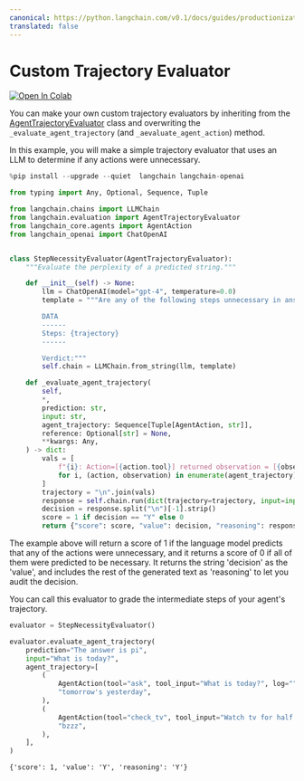 ```yaml
---
canonical: https://python.langchain.com/v0.1/docs/guides/productionization/evaluation/trajectory/custom
translated: false
---
```


# Custom Trajectory Evaluator

[![Open In Colab](https://colab.research.google.com/assets/colab-badge.svg)](https://colab.research.google.com/github/langchain-ai/langchain/blob/master/docs/docs/guides/evaluation/trajectory/custom.ipynb)

You can make your own custom trajectory evaluators by inheriting from the [AgentTrajectoryEvaluator](https://api.python.langchain.com/en/latest/evaluation/langchain.evaluation.schema.AgentTrajectoryEvaluator.html#langchain.evaluation.schema.AgentTrajectoryEvaluator) class and overwriting the `_evaluate_agent_trajectory` (and `_aevaluate_agent_action`) method.

In this example, you will make a simple trajectory evaluator that uses an LLM to determine if any actions were unnecessary.

```python
%pip install --upgrade --quiet  langchain langchain-openai
```

```python
from typing import Any, Optional, Sequence, Tuple

from langchain.chains import LLMChain
from langchain.evaluation import AgentTrajectoryEvaluator
from langchain_core.agents import AgentAction
from langchain_openai import ChatOpenAI


class StepNecessityEvaluator(AgentTrajectoryEvaluator):
    """Evaluate the perplexity of a predicted string."""

    def __init__(self) -> None:
        llm = ChatOpenAI(model="gpt-4", temperature=0.0)
        template = """Are any of the following steps unnecessary in answering {input}? Provide the verdict on a new line as a single "Y" for yes or "N" for no.

        DATA
        ------
        Steps: {trajectory}
        ------

        Verdict:"""
        self.chain = LLMChain.from_string(llm, template)

    def _evaluate_agent_trajectory(
        self,
        *,
        prediction: str,
        input: str,
        agent_trajectory: Sequence[Tuple[AgentAction, str]],
        reference: Optional[str] = None,
        **kwargs: Any,
    ) -> dict:
        vals = [
            f"{i}: Action=[{action.tool}] returned observation = [{observation}]"
            for i, (action, observation) in enumerate(agent_trajectory)
        ]
        trajectory = "\n".join(vals)
        response = self.chain.run(dict(trajectory=trajectory, input=input), **kwargs)
        decision = response.split("\n")[-1].strip()
        score = 1 if decision == "Y" else 0
        return {"score": score, "value": decision, "reasoning": response}
```

The example above will return a score of 1 if the language model predicts that any of the actions were unnecessary, and it returns a score of 0 if all of them were predicted to be necessary. It returns the string 'decision' as the 'value', and includes the rest of the generated text as 'reasoning' to let you audit the decision.

You can call this evaluator to grade the intermediate steps of your agent's trajectory.

```python
evaluator = StepNecessityEvaluator()

evaluator.evaluate_agent_trajectory(
    prediction="The answer is pi",
    input="What is today?",
    agent_trajectory=[
        (
            AgentAction(tool="ask", tool_input="What is today?", log=""),
            "tomorrow's yesterday",
        ),
        (
            AgentAction(tool="check_tv", tool_input="Watch tv for half hour", log=""),
            "bzzz",
        ),
    ],
)
```

```output
{'score': 1, 'value': 'Y', 'reasoning': 'Y'}
```